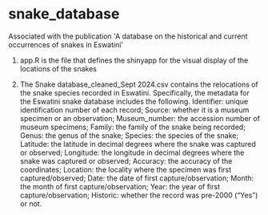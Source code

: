 # snake_database

Associated with the publication 'A database on the historical and current occurrences of snakes in Eswatini'

1. app.R is the file that defines the shinyapp for the visual display of the locations of the snakes

2. The Snake database_cleaned_Sept 2024.csv contains the relocations of the snake species recorded in Eswatini. Specifically, the metadata for the Eswatini snake database includes the following. Identifier: unique identification number of each record; Source: whether it is a museum specimen or an observation; Museum_number: the accession number of museum specimens; Family: the family of the snake being recorded; Genus: the genus of the snake; Species: the species of the snake; Latitude: the latitude in decimal degrees where the snake was captured or observed; Longitude: the longitude in decimal degrees where the snake was captured or observed; Accuracy: the accuracy of the coordinates; Location: the locality where the specimen was first captured/observed; Date: the date of first capture/observation; Month: the month of first capture/observation; Year: the year of first capture/observation; Historic: whether the record was pre-2000 (“Yes”) or not.
